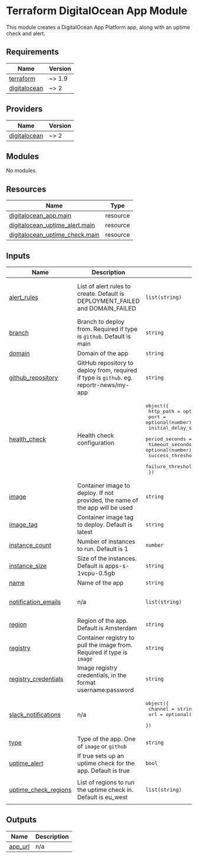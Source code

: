 # Terraform DigitalOcean App Module

This module creates a DigitalOcean App Platform app, along with an uptime check and alert.

<!-- BEGIN_TF_DOCS -->
## Requirements

| Name | Version |
|------|---------|
| <a name="requirement_terraform"></a> [terraform](#requirement\_terraform) | ~> 1.9 |
| <a name="requirement_digitalocean"></a> [digitalocean](#requirement\_digitalocean) | ~> 2 |

## Providers

| Name | Version |
|------|---------|
| <a name="provider_digitalocean"></a> [digitalocean](#provider\_digitalocean) | ~> 2 |

## Modules

No modules.

## Resources

| Name | Type |
|------|------|
| [digitalocean_app.main](https://registry.terraform.io/providers/digitalocean/digitalocean/latest/docs/resources/app) | resource |
| [digitalocean_uptime_alert.main](https://registry.terraform.io/providers/digitalocean/digitalocean/latest/docs/resources/uptime_alert) | resource |
| [digitalocean_uptime_check.main](https://registry.terraform.io/providers/digitalocean/digitalocean/latest/docs/resources/uptime_check) | resource |

## Inputs

| Name | Description | Type | Default | Required |
|------|-------------|------|---------|:--------:|
| <a name="input_alert_rules"></a> [alert\_rules](#input\_alert\_rules) | List of alert rules to create. Default is DEPLOYMENT\_FAILED and DOMAIN\_FAILED | `list(string)` | <pre>[<br/>  "DEPLOYMENT_FAILED",<br/>  "DOMAIN_FAILED"<br/>]</pre> | no |
| <a name="input_branch"></a> [branch](#input\_branch) | Branch to deploy from. Required if type is `github`. Default is main | `string` | `"main"` | no |
| <a name="input_domain"></a> [domain](#input\_domain) | Domain of the app | `string` | `null` | no |
| <a name="input_github_repository"></a> [github\_repository](#input\_github\_repository) | GitHub repository to deploy from, required if type is `github`. eg. reportr-news/my-app | `string` | `null` | no |
| <a name="input_health_check"></a> [health\_check](#input\_health\_check) | Health check configuration | <pre>object({<br/>    http_path             = optional(string)<br/>    port                  = optional(number)<br/>    initial_delay_seconds = optional(number)<br/>    period_seconds        = optional(number)<br/>    timeout_seconds       = optional(number)<br/>    success_threshold     = optional(number)<br/>    failure_threshold     = optional(number)<br/>  })</pre> | `null` | no |
| <a name="input_image"></a> [image](#input\_image) | Container image to deploy. If not provided, the name of the app will be used | `string` | `null` | no |
| <a name="input_image_tag"></a> [image\_tag](#input\_image\_tag) | Container image tag to deploy. Default is latest | `string` | `"latest"` | no |
| <a name="input_instance_count"></a> [instance\_count](#input\_instance\_count) | Number of instances to run. Default is 1 | `number` | `1` | no |
| <a name="input_instance_size"></a> [instance\_size](#input\_instance\_size) | Size of the instances. Default is apps-s-1vcpu-0.5gb | `string` | `"apps-s-1vcpu-0.5gb"` | no |
| <a name="input_name"></a> [name](#input\_name) | Name of the app | `string` | n/a | yes |
| <a name="input_notification_emails"></a> [notification\_emails](#input\_notification\_emails) | n/a | `list(string)` | <pre>[<br/>  "notifications@example.com"<br/>]</pre> | no |
| <a name="input_region"></a> [region](#input\_region) | Region of the app. Default is Amsterdam | `string` | `"ams"` | no |
| <a name="input_registry"></a> [registry](#input\_registry) | Container registry to pull the image from. Required if type is `image` | `string` | `null` | no |
| <a name="input_registry_credentials"></a> [registry\_credentials](#input\_registry\_credentials) | Image registry credentials, in the format username:password | `string` | `null` | no |
| <a name="input_slack_notifications"></a> [slack\_notifications](#input\_slack\_notifications) | n/a | <pre>object({<br/>    channel = string<br/>    url     = optional(string)<br/>  })</pre> | `null` | no |
| <a name="input_type"></a> [type](#input\_type) | Type of the app. One of `image` or `github` | `string` | `"image"` | no |
| <a name="input_uptime_alert"></a> [uptime\_alert](#input\_uptime\_alert) | If true sets up an uptime check for the app. Default is true | `bool` | `true` | no |
| <a name="input_uptime_check_regions"></a> [uptime\_check\_regions](#input\_uptime\_check\_regions) | List of regions to run the uptime check in. Default is eu\_west | `list(string)` | <pre>[<br/>  "eu_west"<br/>]</pre> | no |

## Outputs

| Name | Description |
|------|-------------|
| <a name="output_app_url"></a> [app\_url](#output\_app\_url) | n/a |
<!-- END_TF_DOCS -->
